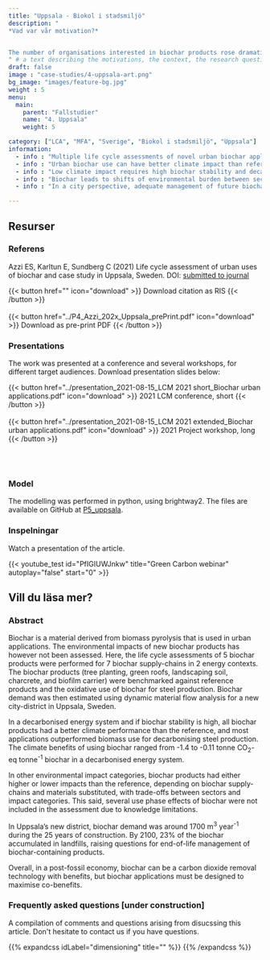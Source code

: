 ```yaml
---
title: "Uppsala - Biokol i stadsmiljö"
description: "
*Vad var vår motivation?*


The number of organisations interested in biochar products rose dramatically between 2017 and 2021. In particular, multiple companies started to market biochar products for use in urban areas. Therefore, we wanted to assess the environmental performance of such products. In addition, Uppsala municipality who was a partner of this project, was interested in estimating amounts of biochar needed for its future southern city district. 
" # a text describing the motivations, the context, the research questions, attratively
draft: false
image : "case-studies/4-uppsala-art.png"
bg_image: "images/feature-bg.jpg"
weight : 5
menu:
  main:
    parent: "Fallstudier"
    name: "4. Uppsala"
    weight: 5

category: ["LCA", "MFA", "Sverige", "Biokol i stadsmiljö", "Uppsala"]
information:
  - info : "Multiple life cycle assessments of novel urban biochar applications were performed."
  - info : "Urban biochar use can have better climate impact than reference and oxidative uses."
  - info : "Low climate impact requires high biochar stability and decarbonised energy system."
  - info : "Biochar leads to shifts of environmental burden between sectors and impacts."
  - info : "In a city perspective, adequate management of future biochar waste flows is needed."

---
```


## **Resurser**
<div class="row">
  <div class="col-md-4">

  ### Referens
 Azzi ES, Karltun E, Sundberg C (2021) Life cycle assessment of urban uses of biochar and case study in Uppsala, Sweden. DOI: [submitted to journal]()


  {{< button href="" icon="download" >}} Download citation as RIS {{< /button >}}
  <br/><br/>
  {{< button href="../P4_Azzi_202x_Uppsala_prePrint.pdf" icon="download" >}} Download as pre-print PDF {{< /button >}}
  </div>

  <div class="col-md-4">

  ### Presentations
  The work was presented at a conference and several workshops, for different target audiences. Download presentation slides below:

  {{< button href="../presentation_2021-08-15_LCM 2021 short_Biochar urban applications.pdf" icon="download" >}} 2021 LCM conference, short {{< /button >}}
  <br/><br/>
  {{< button href="../presentation_2021-08-15_LCM 2021 extended_Biochar urban applications.pdf" icon="download" >}} 2021 Project workshop, long {{< /button >}}

  <br/><br/>

  </div>
  <div class="col-md-4">

  ### Model
  The modelling was performed in python, using brightway2. The files are available on GitHub at [P5_uppsala](https://github.com/ntropy-esa/P5_uppsala).

  </div>
</div>

<div class="row">
  <div class="col-md-12">
  
  ### Inspelningar
  Watch a presentation of the article.
  </div>

  <div class="col-md-5">
  {{< youtube_test id="PfIGIUWJnkw" title="Green Carbon webinar" autoplay="false" start="0" >}}
  </div>
  
</div>


## **Vill du läsa mer?**
<div class="row">
  <div class="col-md-10">

### Abstract 

Biochar is a material derived from biomass pyrolysis that is used in urban applications. The environmental impacts of new biochar products has however not been assessed. Here, the life cycle assessments of 5 biochar products were performed for 7 biochar supply-chains in 2 energy contexts. The biochar products (tree planting, green roofs, landscaping soil, charcrete, and biofilm carrier) were benchmarked against reference products and the oxidative use of biochar for steel production. Biochar demand was then estimated using dynamic material flow analysis for a new city-district in Uppsala, Sweden.

In a decarbonised energy system and if biochar stability is high, all biochar products had a better climate performance than the reference, and most applications outperformed biomass use for decarbonising steel production. The climate benefits of using biochar ranged from -1.4 to -0.11 tonne CO<sub>2</sub>-eq tonne<sup>-1</sup> biochar in a decarbonised energy system.

In other environmental impact categories, biochar products had either higher or lower impacts than the reference, depending on biochar supply-chains and materials substituted, with trade-offs between sectors and impact categories. This said, several use phase effects of biochar were not included in the assessment due to knowledge limitations.

In Uppsala’s new district, biochar demand was around 1700 m<sup>3</sup> year<sup>-1</sup> during the 25 years of construction. By 2100, 23% of the biochar accumulated in landfills, raising questions for end-of-life management of biochar-containing products.

Overall, in a post-fossil economy, biochar can be a carbon dioxide removal technology with benefits, but biochar applications must be designed to maximise co-benefits.

 </div>

  <div class="col-md-10">

  ### Frequently asked questions [under construction]

  A compilation of comments and questions arising from disucssing this article. Don't hesitate to contact us if you have questions.

{{% expandcss idLabel="dimensioning" title="" %}}
{{% /expandcss %}}

</div>